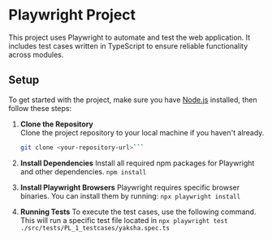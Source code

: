 # Playwright Project

This project uses Playwright to automate and test the web application. It includes test cases written in TypeScript to ensure reliable functionality across modules.

## Setup

To get started with the project, make sure you have [Node.js](https://nodejs.org/) installed, then follow these steps:

1. **Clone the Repository**  
   Clone the project repository to your local machine if you haven't already.

   ```bash 
   git clone <your-repository-url>```

2. **Install Dependencies**
    Install all required npm packages for Playwright and other dependencies.
    ```npm install```

3. **Install Playwright Browsers**
    Playwright requires specific browser binaries. You can install them by running:
    ```npx playwright install```

4. **Running Tests**
    To execute the test cases, use the following command. This will run a specific test file located in
    ```npx playwright test ./src/tests/PL_1_testcases/yaksha.spec.ts```
